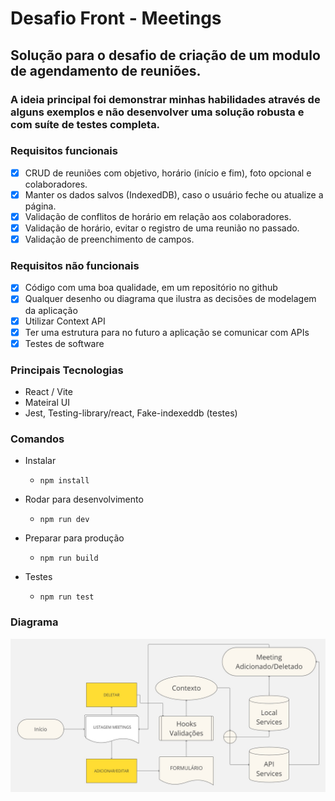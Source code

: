 # Desafio Front - Meetings

## Solução para o desafio de criação de um modulo de agendamento de reuniões.

### A ideia principal foi demonstrar minhas habilidades através de alguns exemplos e não desenvolver uma solução robusta e com suíte de testes completa.

### Requisitos funcionais

- [x] CRUD de reuniões com objetivo, horário (início e fim), foto opcional e colaboradores.
- [x] Manter os dados salvos (IndexedDB), caso o usuário feche ou atualize a página.
- [x] Validação de conflitos de horário em relação aos colaboradores.
- [x] Validação de horário, evitar o registro de uma reunião no passado.
- [x] Validação de preenchimento de campos.

### Requisitos não funcionais

- [x] Código com uma boa qualidade, em um repositório no github
- [x] Qualquer desenho ou diagrama que ilustra as decisões de modelagem da aplicação
- [x] Utilizar Context API
- [x] Ter uma estrutura para no futuro a aplicação se comunicar com APIs
- [x] Testes de software

### Principais Tecnologias

- React / Vite
- Mateiral UI
- Jest, Testing-library/react, Fake-indexeddb (testes)

### Comandos

- Instalar

  - `npm install`

- Rodar para desenvolvimento

  - `npm run dev`

- Preparar para produção

  - `npm run build`

- Testes

  - `npm run test`

### Diagrama

![Diagram](./diagram.jpg)
